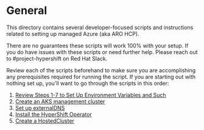 # General
This directory contains several developer-focused scripts and instructions related to setting up managed Azure (aka ARO 
HCP).

There are no guarantees these scripts will work 100% with your setup. If you do have issues with these scripts or need 
further help. Please reach out to #project-hypershift on Red Hat Slack.

Review each of the scripts beforehand to make sure you are accomplishing any prerequisites required for running the 
script. If you are starting out with nothing set up, you'll want to go through the scripts in this order:

1. [Review Steps 1-7 to Set Up Environment Variables and Such](../../docs/content/how-to/azure/create-azure-cluster_on_aks.md)
2. [Create an AKS management cluster](setup_aks_cluster.sh)
3. [Set up externalDNS](setup_external_dns.sh)
4. [Install the HyperShift Operator](setup_install_ho_on_aks.sh)
5. [Create a HostedCluster](create_basic_hosted_cluster.sh)